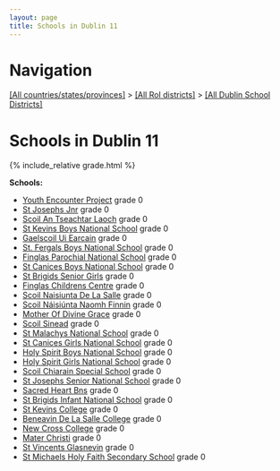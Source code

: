```yaml
---
layout: page
title: Schools in Dublin 11
---
```

# Navigation

[[All countries/states/provinces]](../../..) > [[All RoI districts]](../..) > [[All Dublin School Districts]](..)

# Schools in Dublin 11

{% include_relative grade.html %}

**Schools:**

- [Youth Encounter Project](Youth_Encounter_Project.md) grade 0
- [St Josephs Jnr](St_Josephs_Jnr.md) grade 0
- [Scoil An Tseachtar Laoch](Scoil_An_Tseachtar_Laoch.md) grade 0
- [St Kevins Boys National School](St_Kevins_Boys_National_School.md) grade 0
- [Gaelscoil Ui Earcain](Gaelscoil_Ui_Earcain.md) grade 0
- [St. Fergals Boys National School](St._Fergals_Boys_National_School.md) grade 0
- [Finglas Parochial National School](Finglas_Parochial_National_School.md) grade 0
- [St Canices Boys National School](St_Canices_Boys_National_School.md) grade 0
- [St Brigids Senior Girls](St_Brigids_Senior_Girls.md) grade 0
- [Finglas Childrens Centre](Finglas_Childrens_Centre.md) grade 0
- [Scoil Naisiunta De La Salle](Scoil_Naisiunta_De_La_Salle.md) grade 0
- [Scoil Náisiúnta Naomh Finnin](Scoil_Náisiúnta_Naomh_Finnin.md) grade 0
- [Mother Of Divine Grace](Mother_Of_Divine_Grace.md) grade 0
- [Scoil Sinead](Scoil_Sinead.md) grade 0
- [St Malachys National School](St_Malachys_National_School.md) grade 0
- [St Canices Girls National School](St_Canices_Girls_National_School.md) grade 0
- [Holy Spirit Boys National School](Holy_Spirit_Boys_National_School.md) grade 0
- [Holy Spirit Girls National School](Holy_Spirit_Girls_National_School.md) grade 0
- [Scoil Chiarain Special School](Scoil_Chiarain_Special_School.md) grade 0
- [St Josephs Senior National School](St_Josephs_Senior_National_School.md) grade 0
- [Sacred Heart Bns](Sacred_Heart_Bns.md) grade 0
- [St Brigids Infant National School](St_Brigids_Infant_National_School.md) grade 0
- [St Kevins College](St_Kevins_College.md) grade 0
- [Beneavin De La Salle College](Beneavin_De_La_Salle_College.md) grade 0
- [New Cross College](New_Cross_College.md) grade 0
- [Mater Christi](Mater_Christi.md) grade 0
- [St Vincents Glasnevin](St_Vincents_Glasnevin.md) grade 0
- [St Michaels Holy Faith Secondary School](St_Michaels_Holy_Faith_Secondary_School.md) grade 0
